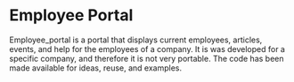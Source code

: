 # Employee Portal

Employee_portal is a portal that displays current employees, articles, events, and help for the employees of a company. It is was developed for a specific company, and therefore it is not very portable. The code has been made available for ideas, reuse, and examples. 
